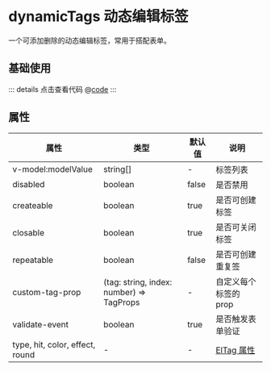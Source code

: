 # dynamicTags 动态编辑标签

一个可添加删除的动态编辑标签，常用于搭配表单。

## 基础使用

<ClientOnly><dynamicTags/></ClientOnly>

::: details 点击查看代码
@[code](@example/dynamicTags.vue)
:::

## 属性

| 属性 | 类型  | 默认值 | 说明  
| --- | ---   | ---   | --- 
| v-model:modelValue |  string[] | - | 标签列表
| disabled     | boolean         | false  | 是否禁用                  |  
| createable   | boolean         | true   | 是否可创建标签                |  
| closable     | boolean         | true   | 是否可关闭标签     |
| repeatable   | boolean         | false  | 是否可创建重复签                |  
| custom-tag-prop | (tag: string, index: number) => TagProps |  -    | 自定义每个标签的 prop
| validate-event   | boolean     | true  | 是否触发表单验证                | 
| type, hit, color, effect, round   | -  | - | [ElTag 属性](https://element-plus.gitee.io/zh-CN/component/tag.html#tag-%E5%B1%9E%E6%80%A7)
